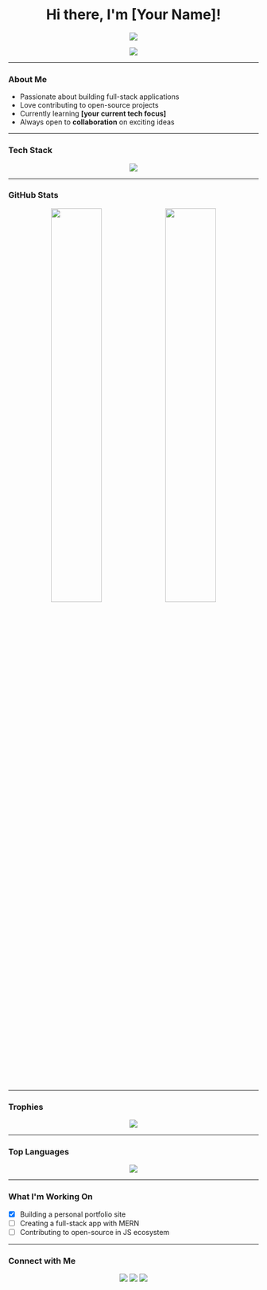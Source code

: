 <h1 align="center">Hi there, I'm [Your Name]!</h1>

<p align="center">
  <img src="https://readme-typing-svg.herokuapp.com/?lines=Full-stack+developer;Open-source+enthusiast;Always+learning+new+things&center=true&width=500&height=45">
</p>

<p align="center">
  <a href="https://github.com/yourusername">
    <img src="https://img.shields.io/github/followers/yourusername?label=Follow&style=social" />
  </a>
</p>

---

### **About Me**

- Passionate about building full-stack applications
- Love contributing to open-source projects
- Currently learning **[your current tech focus]**
- Always open to **collaboration** on exciting ideas

---

### **Tech Stack**

<p align="center">
  <img src="https://skillicons.dev/icons?i=js,ts,react,next,nodejs,express,html,css,tailwind,python,django,mongodb,postgres,git,github,linux" />
</p>

---

### **GitHub Stats**

<p align="center">
  <img src="https://github-readme-stats.vercel.app/api?username=yourusername&show_icons=true&theme=radical" width="45%" />
  <img src="https://github-readme-streak-stats.herokuapp.com?user=yourusername&theme=radical" width="45%" />
</p>

---

### **Trophies**

<p align="center">
  <img src="https://github-profile-trophy.vercel.app/?username=yourusername&theme=darkhub&row=1&column=7" />
</p>

---

### **Top Languages**

<p align="center">
  <img src="https://github-readme-stats.vercel.app/api/top-langs/?username=yourusername&layout=compact&theme=radical" />
</p>

---

### **What I'm Working On**

- [x] Building a personal portfolio site
- [ ] Creating a full-stack app with MERN
- [ ] Contributing to open-source in JS ecosystem

---

### **Connect with Me**

<p align="center">
  <a href="https://linkedin.com/in/yourusername"><img src="https://img.shields.io/badge/LinkedIn-blue?logo=linkedin&style=for-the-badge" /></a>
  <a href="https://twitter.com/yourusername"><img src="https://img.shields.io/badge/Twitter-blue?logo=twitter&style=for-the-badge" /></a>
  <a href="mailto:youremail@example.com"><img src="https://img.shields.io/badge/Email-D14836?logo=gmail&style=for-the-badge&logoColor=white" /></a>
</p>
